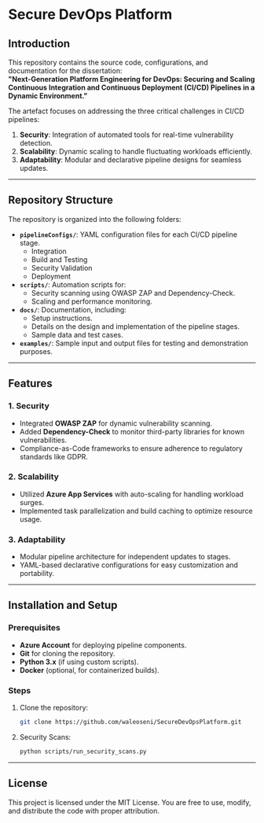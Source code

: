 # Secure DevOps Platform

## Introduction
This repository contains the source code, configurations, and documentation for the dissertation:  
**"Next-Generation Platform Engineering for DevOps: Securing and Scaling Continuous Integration and Continuous Deployment (CI/CD) Pipelines in a Dynamic Environment."**

The artefact focuses on addressing the three critical challenges in CI/CD pipelines:
1. **Security**: Integration of automated tools for real-time vulnerability detection.
2. **Scalability**: Dynamic scaling to handle fluctuating workloads efficiently.
3. **Adaptability**: Modular and declarative pipeline designs for seamless updates.

---

## Repository Structure

The repository is organized into the following folders:

- **`pipelineConfigs/`**: YAML configuration files for each CI/CD pipeline stage.
  - Integration
  - Build and Testing
  - Security Validation
  - Deployment
- **`scripts/`**: Automation scripts for:
  - Security scanning using OWASP ZAP and Dependency-Check.
  - Scaling and performance monitoring.
- **`docs/`**: Documentation, including:
  - Setup instructions.
  - Details on the design and implementation of the pipeline stages.
  - Sample data and test cases.
- **`examples/`**: Sample input and output files for testing and demonstration purposes.

---

## Features

### 1. **Security**
- Integrated **OWASP ZAP** for dynamic vulnerability scanning.
- Added **Dependency-Check** to monitor third-party libraries for known vulnerabilities.
- Compliance-as-Code frameworks to ensure adherence to regulatory standards like GDPR.

### 2. **Scalability**
- Utilized **Azure App Services** with auto-scaling for handling workload surges.
- Implemented task parallelization and build caching to optimize resource usage.

### 3. **Adaptability**
- Modular pipeline architecture for independent updates to stages.
- YAML-based declarative configurations for easy customization and portability.

---

## Installation and Setup

### Prerequisites
- **Azure Account** for deploying pipeline components.
- **Git** for cloning the repository.
- **Python 3.x** (if using custom scripts).
- **Docker** (optional, for containerized builds).

### Steps
1. Clone the repository:
   ```bash
   git clone https://github.com/waleoseni/SecureDevOpsPlatform.git
   ```
2. Security Scans:
   ```bash
   python scripts/run_security_scans.py
   ```
---

## License

This project is licensed under the MIT License. You are free to use, modify, and distribute the code with proper attribution.
